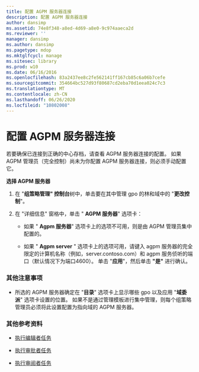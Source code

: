 ```yaml
---
title: 配置 AGPM 服务器连接
description: 配置 AGPM 服务器连接
author: dansimp
ms.assetid: 74e8f348-a8ed-4d69-a8e0-9c974aaeca2d
ms.reviewer: ''
manager: dansimp
ms.author: dansimp
ms.pagetype: mdop
ms.mktglfcycl: manage
ms.sitesec: library
ms.prod: w10
ms.date: 06/16/2016
ms.openlocfilehash: 83a2437ee8c2fe562141ff167cb85c6a06b7cefe
ms.sourcegitcommit: 354664bc527d93f80687cd2eba70d1eea024c7c3
ms.translationtype: MT
ms.contentlocale: zh-CN
ms.lasthandoff: 06/26/2020
ms.locfileid: "10802008"
---
```

# 配置 AGPM 服务器连接


若要确保已连接到正确的中心存档，请查看 AGPM 服务器连接的配置。 如果 AGPM 管理员（完全控制）尚未为你配置 AGPM 服务器连接，则必须手动配置它。

**选择 AGPM 服务器**

1.  在 "**组策略管理" 控制台**树中，单击要在其中管理 gpo 的林和域中的 "**更改控制**"。

2.  在 "详细信息" 窗格中，单击 " **AGPM 服务器**" 选项卡：

    -   如果 " **Agpm 服务器**" 选项卡上的选项不可用，则是由 AGPM 管理员集中配置的。

    -   如果 " **Agpm server** " 选项卡上的选项可用，请键入 agpm 服务器的完全限定的计算机名称（例如，server.contoso.com）和 agpm 服务侦听的端口（默认情况下为端口4600）。 单击 "**应用**"，然后单击 **"是"** 进行确认。

### 其他注意事项

-   所选的 AGPM 服务器确定在 "**目录**" 选项卡上显示哪些 gpo 以及应用 "**域委派**" 选项卡设置的位置。 如果不是通过管理模板进行集中管理，则每个组策略管理员必须将此设置配置为指向域的 AGPM 服务器。

### 其他参考资料

-   [执行编辑者任务](performing-editor-tasks.md)

-   [执行审批者任务](performing-approver-tasks.md)

-   [执行审阅者任务](performing-reviewer-tasks.md)

 

 





